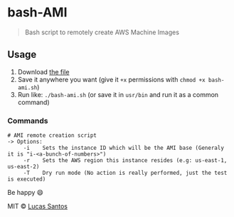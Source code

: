 # bash-AMI

> Bash script to remotely create AWS Machine Images

## Usage

1. Download [the file](https://raw.githubusercontent.com/khaosdoctor/bash-AMI/master/bash-ami.sh)
2. Save it anywhere you want (give it `+x` permissions with `chmod +x bash-ami.sh`)
3. Run like: `./bash-ami.sh` (or save it in `usr/bin` and run it as a common command)

### Commands

```
# AMI remote creation script
-> Options:
     -i    Sets the instance ID which will be the AMI base (Generaly it is "i-<a-bunch-of-numbers>")
     -r    Sets the AWS region this instance resides (e.g: us-east-1, us-east-2)
     -T    Dry run mode (No action is really performed, just the test is executed)
```

Be happy :smile:

MIT © [Lucas Santos](http://lsantos.me)
